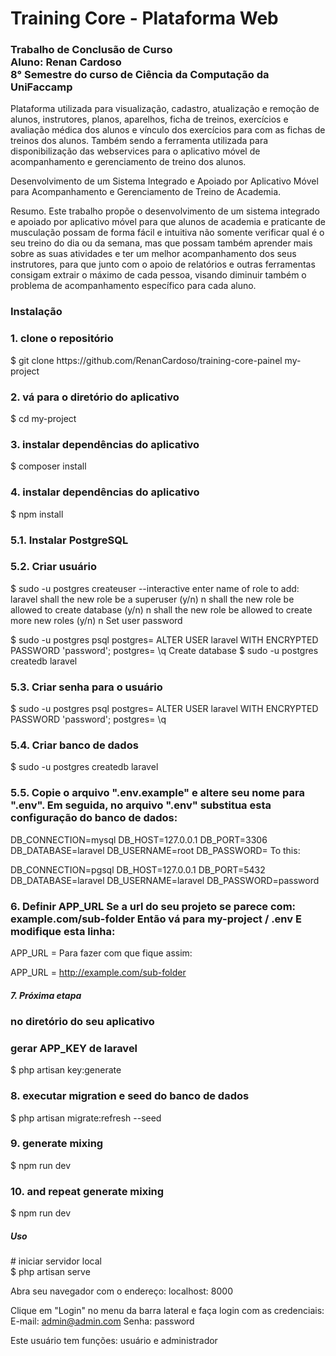 # Training Core - Plataforma Web
<h3>Trabalho de Conclusão de Curso<br>
Aluno: Renan Cardoso<br>
8° Semestre do curso de Ciência da Computação da UniFaccamp 
</h3> 

Plataforma utilizada para visualização, cadastro, atualização e remoção de alunos, instrutores, planos, aparelhos,
ficha de treinos, exercícios e avaliação médica dos alunos e vínculo dos exercícios para com as fichas de treinos dos alunos.
Também sendo a ferramenta utilizada para disponibilização das webservices para o aplicativo móvel  de acompanhamento
e gerenciamento de treino dos alunos.

Desenvolvimento de um Sistema Integrado e Apoiado por
Aplicativo Móvel para Acompanhamento e Gerenciamento de
Treino de Academia.

Resumo. Este trabalho propõe o desenvolvimento de um sistema integrado e apoiado por aplicativo móvel para que alunos de academia e praticante de musculação possam de forma fácil e intuitiva não somente verificar qual é o seu treino do dia ou da semana, mas que possam também aprender mais sobre as suas atividades e ter um melhor acompanhamento dos seus instrutores, para que junto com o apoio de relatórios e outras ferramentas consigam extrair o máximo de cada pessoa, visando diminuir também o problema de acompanhamento específico para cada aluno.

<h3>Instalação</h3> 

<h3> 1. clone o repositório </h3>
$ git clone https://github.com/RenanCardoso/training-core-painel my-project

<h3> 2. vá para o diretório do aplicativo </h3>
$ cd my-project

<h3> 3. instalar dependências do aplicativo </h3>
$ composer install

<h3> 4. instalar dependências do aplicativo </h3>
$ npm install

<h3> 5.1. Instalar PostgreSQL </h3>

<h3> 5.2. Criar usuário </h3>

$ sudo -u postgres createuser --interactive
enter name of role to add: laravel
shall the new role be a superuser (y/n) n
shall the new role be allowed to create database (y/n) n
shall the new role be allowed to create more new roles (y/n) n
Set user password

$ sudo -u postgres psql
postgres= ALTER USER laravel WITH ENCRYPTED PASSWORD 'password';
postgres= \q
Create database
$ sudo -u postgres createdb laravel

<h3> 5.3. Criar senha para o usuário </h3>
$ sudo -u postgres psql
postgres= ALTER USER laravel WITH ENCRYPTED PASSWORD 'password';
postgres= \q

<h3> 5.4. Criar banco de dados </h3>
$ sudo -u postgres createdb laravel

<h3> 5.5. Copie o arquivo ".env.example" e altere seu nome para ".env". Em seguida, no arquivo ".env" substitua esta configuração do banco de dados: </h3>
DB_CONNECTION=mysql
DB_HOST=127.0.0.1
DB_PORT=3306
DB_DATABASE=laravel
DB_USERNAME=root
DB_PASSWORD=
To this:

DB_CONNECTION=pgsql
DB_HOST=127.0.0.1
DB_PORT=5432
DB_DATABASE=laravel
DB_USERNAME=laravel
DB_PASSWORD=password

<h3> 6. Definir APP_URL
Se a url do seu projeto se parece com: example.com/sub-folder Então vá para my-project / .env E modifique esta linha: 
 </h3>
APP_URL =
Para fazer com que fique assim:

APP_URL = http://example.com/sub-folder

<h5>7. Próxima etapa</h5> 

<h3> no diretório do seu aplicativo </h3>
<h3> gerar APP_KEY de laravel </h3>
$ php artisan key:generate

<h3> 8. executar migration e seed do banco de dados  </h3>
$ php artisan migrate:refresh --seed

<h3> 9. generate mixing </h3>
$ npm run dev

<h3> 10. and repeat generate mixing </h3>
$ npm run dev

<h5>Uso</h5> 
# iniciar servidor local <br>
$ php artisan serve

Abra seu navegador com o endereço: 
localhost: 8000 

Clique em "Login" no menu da barra lateral e faça login com as credenciais: 
E-mail: admin@admin.com 
Senha: password

Este usuário tem funções: 
usuário e administrador